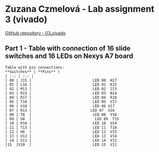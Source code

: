 # Zuzana Czmelová - Lab assignment 3 (vivado)

[GitHub repository - 03_vivado](https://github.com/Zuzanaczm/Digital-electronics-1/tree/main/Labs/03-vivado)

## Part 1 - Table with connection of 16 slide switches and 16 LEDs on Nexys A7 board

```
Table with pin connections:
**Switches** | **Pins** | 
| :-: | :-: |                                 
| 00 | J15 |                            LED 00  H17
| 01 | L16 |                            LED 01  K15
| 02 | M13 |                            LED 02  J13
| 03 | R15 |                            LED 03  N14
| 04 | R17 |                            LED 04  R18
| 05 | T18 |                            LED 05  V17
| 06 | U18 |                            LED 06 U17
| 07 | R13 |                           LED 07  U16
| 08 | T8  |                            LED 08  V16
| 09 | U8  |                             LED 09  T15
| 10 | R16 |                            LED 10  U14
| 11 | T13 |                            LED 11  T16
| 12 | H6  |                            LED 12  V15
| 13 | U12 |                            LED 13  V14
| 14 | U11 |                            LED 14  V12
|15  |V10  |                            LED 15  V11
```
